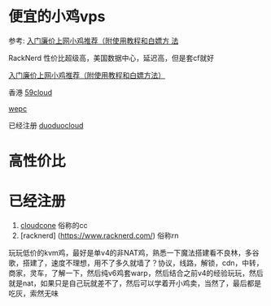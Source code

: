 # 便宜的小鸡vps

参考: [  入门廉价上网小鸡推荐（附使用教程和白嫖方 法](https://www.nodeseek.com/post-1112-1)

RackNerd   性价比超级高，美国数据中心，延迟高，但是套cf就好

[    入门廉价上网小鸡推荐（附使用教程和白嫖方法）](   https://www.nodeseek.com/post-1112-1 )


香港
[  59cloud  ](https://www.59cloud.com/register)

[     wepc](    
https://wepc.au/index.php/store/auvps)

已经注册
[      duoduocloud](  https://duocloud.net/index.php)


# 高性价比

# 已经注册 

1. [ cloudcone](https://app.cloudcone.com/cloud)   俗称的cc
2. [racknerd] (https://www.racknerd.com/)  俗称rn

	





玩玩低价的kvm鸡，最好是单v4的非NAT鸡，熟悉一下魔法搭建看不良林，多谷歌，搭建了，速度不理想，用不了多久就墙了？协议，线路，解锁，cdn，中转，商家，灵车，了解一下，然后纯v6鸡套warp，然后结合之前v4的经验玩玩，然后就是nat，如果只是自己玩就差不了，然后可以学着开小鸡卖，当然了，最后都是吃灰，索然无味